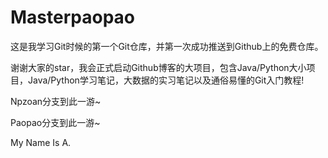 # Masterpaopao
这是我学习Git时候的第一个Git仓库，并第一次成功推送到Github上的免费仓库。

谢谢大家的star，我会正式启动Github博客的大项目，包含Java/Python大小项目，Java/Python学习笔记，大数据的实习笔记以及通俗易懂的Git入门教程!

Npzoan分支到此一游~

Paopao分支到此一游~

My Name Is A.
